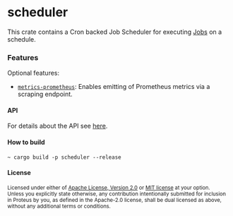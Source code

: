 # scheduler

This crate contains a Cron backed Job Scheduler for executing [Jobs](../relay/README.md) on a schedule.

### Features
Optional features:
- [`metrics-prometheus`][]: Enables emitting of Prometheus metrics via a scraping endpoint.

[`metrics-prometheus`]: https://crates.io/crates/metrics-exporter-prometheus

#### API
For details about the API see [here](./API.md).

#### How to build
```shell
~ cargo build -p scheduler --release
```

#### License

<sup>
Licensed under either of <a href="LICENSE-APACHE">Apache License, Version
2.0</a> or <a href="LICENSE-MIT">MIT license</a> at your option.
</sup>

<br>

<sub>
Unless you explicitly state otherwise, any contribution intentionally submitted
for inclusion in Proteus by you, as defined in the Apache-2.0 license, shall be
dual licensed as above, without any additional terms or conditions.
</sub>

